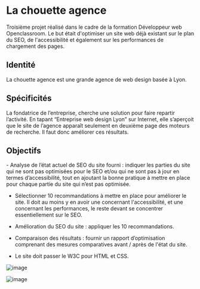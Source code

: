 <h1> La chouette agence</h1>

Troisième projet réalisé dans le cadre de la formation Développeur web Openclassroom. Le but était d'optimiser un site web déjà existant sur le plan du SEO, de l'accessibilité et également sur les performances de chargement des pages.

<h2> Identité</h2>
La chouette agence est une grande agence de web design basée à Lyon.

<h2> Spécificités</h2>
La fondatrice de l’entreprise, cherche une solution pour faire repartir l’activité. En tapant “Entreprise web design Lyon” sur Internet, elle s’aperçoit que le site de l’agence apparaît seulement en deuxième page des moteurs de recherche. Il faut donc améliorer ces résultats.

<h2> Objectifs</h2>
- Analyse de l’état actuel de SEO du site fourni : indiquer les parties du site qui ne sont pas optimisées pour le SEO et/ou qui ne sont pas à jour en termes d’accessibilité, tout en ajoutant la bonne pratique à mettre en place pour chaque partie du site qui n’est pas optimisée.

- Sélectionner 10 recommandations à mettre en place pour améliorer le site. Il doit au moins y en avoir une concernant l'accessibilité, et une concernant les performances, le reste devant se concentrer essentiellement sur le SEO.

- Amélioration du SEO du site : appliquer les 10 recommandations. 

- Comparaison des résultats : fournir un rapport d’optimisation comprenant des mesures comparatives avant / après de l'état du site.

- Le site doit passer le W3C pour HTML et CSS.

![image](https://user-images.githubusercontent.com/77047377/138767759-cdf85962-2201-43ec-a45c-6ea21e049500.png)

![image](https://user-images.githubusercontent.com/77047377/138768376-78f5503d-c891-4624-843f-b3753e31f0db.png)

